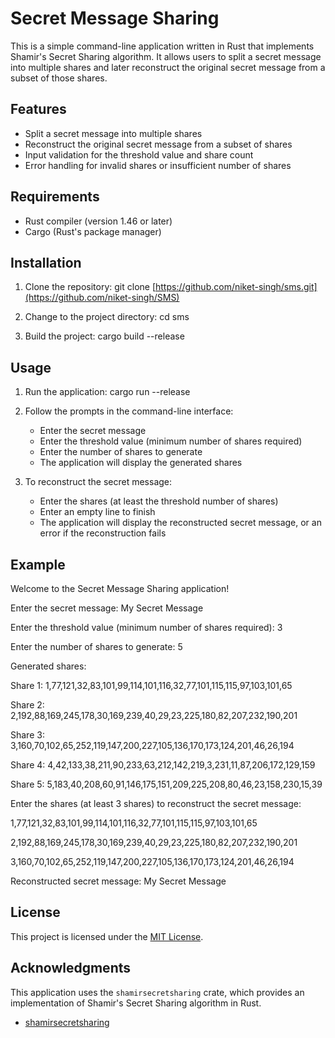 # Secret Message Sharing

This is a simple command-line application written in Rust that implements Shamir's Secret Sharing algorithm. It allows users to split a secret message into multiple shares and later reconstruct the original secret message from a subset of those shares.

## Features

- Split a secret message into multiple shares
- Reconstruct the original secret message from a subset of shares
- Input validation for the threshold value and share count
- Error handling for invalid shares or insufficient number of shares

## Requirements

- Rust compiler (version 1.46 or later)
- Cargo (Rust's package manager)

## Installation

1. Clone the repository: git clone [https://github.com/niket-singh/sms.git](https://github.com/niket-singh/SMS)

2. Change to the project directory: cd sms

3. Build the project: cargo build --release

## Usage

1. Run the application: cargo run --release

2. Follow the prompts in the command-line interface:
   - Enter the secret message
   - Enter the threshold value (minimum number of shares required)
   - Enter the number of shares to generate
   - The application will display the generated shares

3. To reconstruct the secret message:
   - Enter the shares (at least the threshold number of shares)
   - Enter an empty line to finish
   - The application will display the reconstructed secret message, or an error if the reconstruction fails

## Example

Welcome to the Secret Message Sharing application!

Enter the secret message: My Secret Message

Enter the threshold value (minimum number of shares required): 3

Enter the number of shares to generate: 5

Generated shares:

Share 1: 1,77,121,32,83,101,99,114,101,116,32,77,101,115,115,97,103,101,65

Share 2: 2,192,88,169,245,178,30,169,239,40,29,23,225,180,82,207,232,190,201

Share 3: 3,160,70,102,65,252,119,147,200,227,105,136,170,173,124,201,46,26,194

Share 4: 4,42,133,38,211,90,233,63,212,142,219,3,231,11,87,206,172,129,159

Share 5: 5,183,40,208,60,91,146,175,151,209,225,208,80,46,23,158,230,15,39

Enter the shares (at least 3 shares) to reconstruct the secret message:

1,77,121,32,83,101,99,114,101,116,32,77,101,115,115,97,103,101,65

2,192,88,169,245,178,30,169,239,40,29,23,225,180,82,207,232,190,201

3,160,70,102,65,252,119,147,200,227,105,136,170,173,124,201,46,26,194

Reconstructed secret message: My Secret Message

## License

This project is licensed under the [MIT License](LICENSE).

## Acknowledgments

This application uses the `shamirsecretsharing` crate, which provides an implementation of Shamir's Secret Sharing algorithm in Rust.

- [shamirsecretsharing](https://github.com/rust-crypto/shamirsecretsharing)

   
